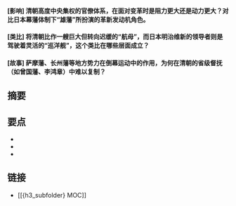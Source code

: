 #### [影响] 清朝高度中央集权的官僚体系，在面对变革时是阻力更大还是动力更大？对比日本幕藩体制下“雄藩”所扮演的革新发动机角色。


#### [类比] 将清朝比作一艘巨大但转向迟缓的“航母”，而日本明治维新的领导者则是驾驶着灵活的“巡洋舰”，这个类比在哪些层面成立？


#### [故事] 萨摩藩、长州藩等地方势力在倒幕运动中的作用，为何在清朝的省级督抚（如曾国藩、李鸿章）中难以复制？


## 摘要


## 要点

- 
- 
- 

## 链接

- [[{h3_subfolder} MOC]]
